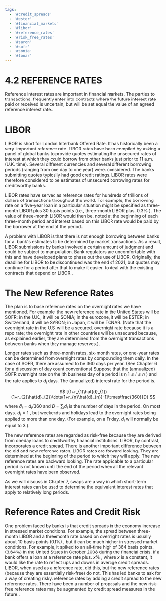 ```yaml
---
tags:
  - '#credit_spreads'
  - '#ester'
  - '#financial_markets'
  - '#libor'
  - '#reference_rates'
  - '#risk_free_rates'
  - '#saron'
  - '#sofr'
  - '#sonia'
  - '#tonar'
---
```

# 4.2 REFERENCE RATES  

Reference interest rates are important in financial markets. The parties to transactions. frequently enter into contracts where the future interest rate paid or received is uncertain, but will be set equal the value of an agreed reference interest rate..  

# LIBOR  

LIBOR is short for London Interbank Offered Rate. It has historically been a very. important reference rate. LIBOR rates have been compiled by asking a panel of global banks to provide quotes estimating the unsecured rates of interest at which they could borrow from other banks just prior to 11 a.m. (U.K. time). Several different currencies and several different borrowing periods (ranging from one day to one year) were. considered. The banks submitting quotes typically had good credit ratings. LIBOR rates were therefore considered to be estimates of unsecured borrowing rates for creditworthy banks.  

LIBOR rates have served as reference rates for hundreds of trillions of dollars of transactions throughout the world. For example, the borrowing rate on a five-year loan in a particular situation might be specified as three-month LIBOR plus 30 basis points (i.e., three-month LIBOR plus. $0.3\%$ ). The value of three-month LIBOR would then be. noted at the beginning of each three-month period and interest based on this LIBOR rate would be paid by the borrower at the end of the period..  

A problem with LIBOR is that there is not enough borrowing between banks for a. bank's estimates to be determined by market transactions. As a result, LIBOR submissions by banks involved a certain amount of judgment and could be subject to manipulation. Bank regulators are uncomfortable with this and have developed plans to phase out the use of LIBOR. Originally, the deadline for LIBOR to be discontinued was the end of 2021, but quotes may continue for a period after that to make it easier. to deal with the existing contracts that depend on LIBOR..  

# The New Reference Rates  

The plan is to base reference rates on the overnight rates we have mentioned. For example, the new reference rate in the United States will be SOFR; in the U.K., it will be SONIA; in the eurozone, it will be ESTER; in Switzerland, it will be SARON; in Japan, it will be TONAR. (Note that the overnight rate in the U.S. will be a secured. overnight rate because it is a repo rate; the overnight rate in other countries will be unsecured because, as explained earlier, they are determined from the overnight transactions between banks when they manage reserves.).  

Longer rates such as three-month rates, six-month rates, or one-year rates can be determined from overnight rates by compounding them daily. In the case of SOFR, there are assumed to be 360 days per year. (See Chapter 6 for a discussion of day count conventions) Suppose that the (annualized) SOFR overnight rate on the ith business day of a period is $r_{i}$ $1\leq i\leq n$ ) and the rate applies to $d_{i}$ days. The (annualized) interest rate for the period is.  

$$
[(1+r_{1}\hat{d}_{1})(1+r_{2}\hat{d}_{2})\dots(1+r_{n}\hat{d}_{n})-1]\times\frac{360}{D}
$$  

where $\hat{d}_{i}=d_{i}/360$ and $D=\sum_{i}d_{i}$ is the number of days in the period. On most days. $d_{i}=1$ , but weekends and holidays lead to the overnight rates being applied to more than one day. (For example, on a Friday. $d_{i}$ will normally be equal to 3.).  

The new reference rates are regarded as risk-free because they are derived from oneday loans to creditworthy financial institutions. LIBOR, by contrast, incorporates a credit spread. There is another important difference between the old and new reference rates. LIBOR rates are forward looking. They are determined at the beginning of the period to which they will apply. The new reference rates are backward looking. The rate applicable to a particular period is not known until the end of the period when all the relevant overnight rates have been observed.  

As we will discuss in Chapter 7, swaps are a way in which short-term interest rates can be used to determine the equivalent interest rates that apply to relatively long periods.  

# Reference Rates and Credit Risk  

One problem faced by banks is that credit spreads in the economy increase in stressed market conditions. For example, the spread between three-month LIBOR and a threemonth rate based on overnight rates is usually about 10 basis points $(0.1\%)$ , but it can be much higher in stressed market conditions. For example, it spiked to an all-time high of 364 basis points. $(3.64\%)$ in the United States in October 2008 during the financial crisis. If a bank offers a loan at a reference rate plus. $x\%$ , where $x$ is a constant, it would like the rate to reflect ups and downs in average credit spreads. LIBOR, when used as a reference rate, did this, but the new reference rates (because they are essentially risk-free) do not. This has led banks to ask for a way of creating risky. reference rates by adding a credit spread to the new reference rates. There have been a number of proposals and the new risk-free reference rates may be augmented by credit spread measures in the future..  
